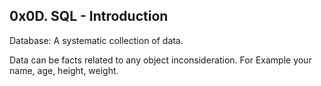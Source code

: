 ## 0x0D. SQL - Introduction

Database: A systematic collection of data.

Data can be facts related to any object inconsideration.
For Example your name, age, height, weight.